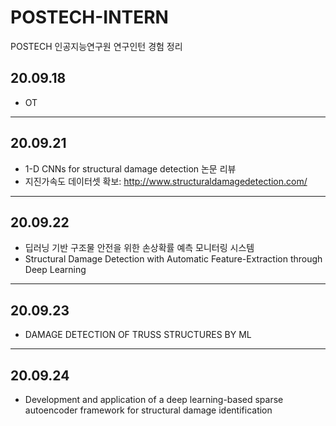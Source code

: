 # POSTECH-INTERN
POSTECH 인공지능연구원 연구인턴 경험 정리

## 20.09.18
- OT
---
## 20.09.21
- 1-D CNNs for structural damage detection 논문 리뷰
- 지진가속도 데이터셋 확보: <http://www.structuraldamagedetection.com/>
---
## 20.09.22
- 딥러닝 기반 구조물 안전을 위한 손상확률 예측 모니터링 시스템
- Structural Damage Detection with Automatic Feature-Extraction through Deep Learning
---
## 20.09.23
- DAMAGE DETECTION OF TRUSS STRUCTURES BY ML
---
## 20.09.24
- Development and application of a deep learning-based sparse autoencoder framework for structural damage identification
